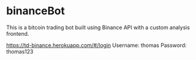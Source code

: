 # binanceBot

This is a bitcoin trading bot built using Binance API with a custom analysis frontend.

https://td-binance.herokuapp.com/#/login
Username: thomas
Password: thomas123
